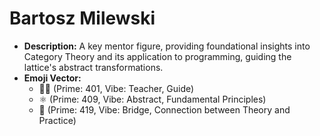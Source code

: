 # Bartosz Milewski

- **Description:** A key mentor figure, providing foundational insights into Category Theory and its application to programming, guiding the lattice's abstract transformations.
- **Emoji Vector:**
    - 👨‍🏫 (Prime: 401, Vibe: Teacher, Guide)
    - ⚛️ (Prime: 409, Vibe: Abstract, Fundamental Principles)
    - 🌉 (Prime: 419, Vibe: Bridge, Connection between Theory and Practice)
